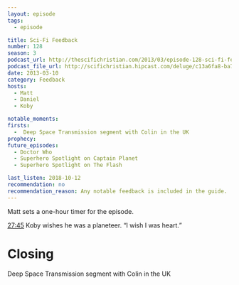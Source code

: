 ```yaml
---
layout: episode
tags:
  - episode

title: Sci-Fi Feedback
number: 128
season: 3
podcast_url: http://thescifichristian.com/2013/03/episode-128-sci-fi-feedback/
podcast_file_url: http://scifichristian.hipcast.com/deluge/c13a6fa8-ba75-5f29-5a4c-0ce29f7f5777.mp3
date: 2013-03-10
category: Feedback
hosts:
  - Matt
  - Daniel
  - Koby

notable_moments:
firsts:
  -  Deep Space Transmission segment with Colin in the UK 
prophecy: 
future_episodes:
  - Doctor Who
  - Superhero Spotlight on Captain Planet
  - Superhero Spotlight on The Flash 

last_listen: 2018-10-12
recommendation: no
recommendation_reason: Any notable feedback is included in the guide.
---
```

Matt sets a one-hour timer for the episode. 

<div class="quote">
  <a class="timestamp tag is-medium is-rounded is-primary" href="http://scifichristian.hipcast.com/deluge/c13a6fa8-ba75-5f29-5a4c-0ce29f7f5777.mp3#t=00:27:45">27:45</a>
  <span class="quote-context is-size-6">Koby wishes he was a planeteer.</span>
  <q class="koby">I wish I was heart.</q>
</div>



# Closing

Deep Space Transmission segment with Colin in the UK